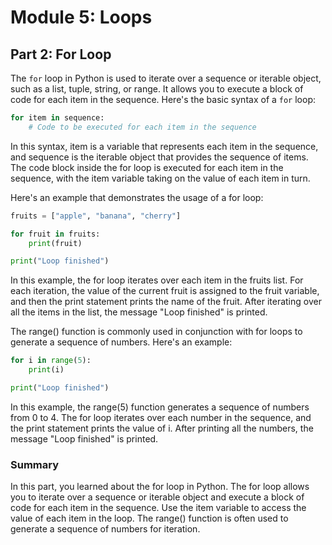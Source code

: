 # Module 5: Loops

## Part 2: For Loop

The `for` loop in Python is used to iterate over a sequence or iterable object, such as a list, tuple, string, or range. It allows you to execute a block of code for each item in the sequence. Here's the basic syntax of a `for` loop:

```python
for item in sequence:
    # Code to be executed for each item in the sequence
```

In this syntax, item is a variable that represents each item in the sequence, and sequence is the iterable object that provides the sequence of items. The code block inside the for loop is executed for each item in the sequence, with the item variable taking on the value of each item in turn.

Here's an example that demonstrates the usage of a for loop:

```python
fruits = ["apple", "banana", "cherry"]

for fruit in fruits:
    print(fruit)

print("Loop finished")
```

In this example, the for loop iterates over each item in the fruits list. For each iteration, the value of the current fruit is assigned to the fruit variable, and then the print statement prints the name of the fruit. After iterating over all the items in the list, the message "Loop finished" is printed.

The range() function is commonly used in conjunction with for loops to generate a sequence of numbers. Here's an example:

```python
for i in range(5):
    print(i)

print("Loop finished")
```

In this example, the range(5) function generates a sequence of numbers from 0 to 4. The for loop iterates over each number in the sequence, and the print statement prints the value of i. After printing all the numbers, the message "Loop finished" is printed.

### Summary

In this part, you learned about the for loop in Python. The for loop allows you to iterate over a sequence or iterable object and execute a block of code for each item in the sequence. Use the item variable to access the value of each item in the loop. The range() function is often used to generate a sequence of numbers for iteration.